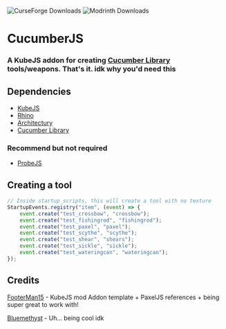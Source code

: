 ![CurseForge Downloads](https://img.shields.io/curseforge/dt/981646) ![Modrinth Downloads](https://img.shields.io/modrinth/dt/BjdncDG7)
# CucumberJS
### A KubeJS addon for creating [Cucumber Library](https://github.com/BlakeBr0/Cucumber) tools/weapons. That's it. idk why you'd need this


## Dependencies
- [KubeJS](https://www.curseforge.com/minecraft/mc-mods/kubejs)
- [Rhino](https://www.curseforge.com/minecraft/mc-mods/rhino)
- [Architectury](https://www.curseforge.com/minecraft/mc-mods/architectury-api)
- [Cucumber Library](https://www.curseforge.com/minecraft/mc-mods/cucumber)
### Recommend but not required
- [ProbeJS](https://www.curseforge.com/minecraft/mc-mods/probejs)

## Creating a tool
```js
// Inside startup_scripts, this will create a tool with no texture
StartupEvents.registry("item", (event) => {
    event.create("test_crossbow", "crossbow");
    event.create("test_fishingrod", "fishingrod");
    event.create("test_paxel", "paxel");
    event.create("test_scythe", "scythe");
    event.create("test_shear", "shears");
    event.create("test_sickle", "sickle");
    event.create("test_wateringcan", "wateringcan");
});
```

## Credits
[FooterMan15](https://github.com/FooterMan15) - KubeJS mod Addon template + PaxelJS references + being super great to work with!

[Bluemethyst](https://bluemethyst.dev) - Uh... being cool idk
